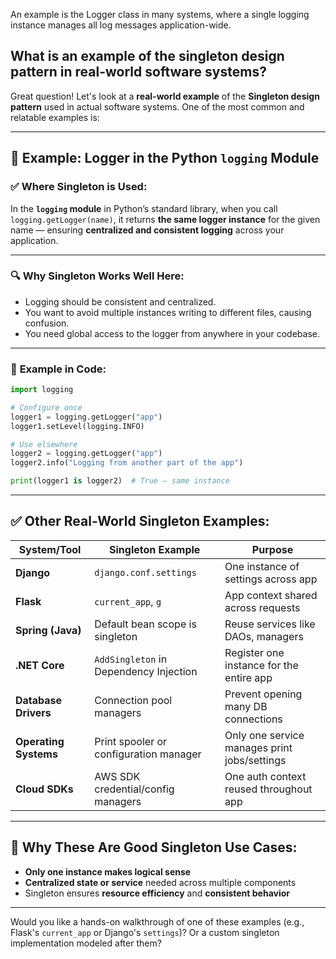 An example is the Logger class in many systems, where a single logging instance manages all log messages application-wide.

## What is an example of the singleton design pattern in real-world software systems?

Great question! Let's look at a **real-world example** of the **Singleton design pattern** used in actual software systems. One of the most common and relatable examples is:

---

## 📝 **Example: Logger in the Python `logging` Module**

### ✅ **Where Singleton is Used:**

In the **`logging` module** in Python’s standard library, when you call `logging.getLogger(name)`, it returns **the same logger instance** for the given name — ensuring **centralized and consistent logging** across your application.

---

### 🔍 **Why Singleton Works Well Here:**

- Logging should be consistent and centralized.
- You want to avoid multiple instances writing to different files, causing confusion.
- You need global access to the logger from anywhere in your codebase.

---

### 🧪 **Example in Code:**

```python
import logging

# Configure once
logger1 = logging.getLogger("app")
logger1.setLevel(logging.INFO)

# Use elsewhere
logger2 = logging.getLogger("app")
logger2.info("Logging from another part of the app")

print(logger1 is logger2)  # True — same instance
```

---

## ✅ **Other Real-World Singleton Examples:**

| System/Tool           | Singleton Example                      | Purpose                                      |
| --------------------- | -------------------------------------- | -------------------------------------------- |
| **Django**            | `django.conf.settings`                 | One instance of settings across app          |
| **Flask**             | `current_app`, `g`                     | App context shared across requests           |
| **Spring (Java)**     | Default bean scope is singleton        | Reuse services like DAOs, managers           |
| **.NET Core**         | `AddSingleton` in Dependency Injection | Register one instance for the entire app     |
| **Database Drivers**  | Connection pool managers               | Prevent opening many DB connections          |
| **Operating Systems** | Print spooler or configuration manager | Only one service manages print jobs/settings |
| **Cloud SDKs**        | AWS SDK credential/config managers     | One auth context reused throughout app       |

---

## 🎯 Why These Are Good Singleton Use Cases:

- **Only one instance makes logical sense**
- **Centralized state or service** needed across multiple components
- Singleton ensures **resource efficiency** and **consistent behavior**

---

Would you like a hands-on walkthrough of one of these examples (e.g., Flask's `current_app` or Django's `settings`)? Or a custom singleton implementation modeled after them?
